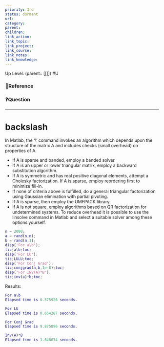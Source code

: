 ```yaml
---
priority: 3rd
status: dormant
url: 
category: 
parent: 
children: 
link_action: 
link_topic: 
link_project: 
link_course: 
link_notes: 
link_knowledge: 
---
```

Up Level: (parent:: [[]])
#U

### 📇Reference

### ❓Question

---

# backslash
In Matlab, the ‘\’ command invokes an algorithm which depends upon the structure of the matrix A and includes checks (small overhead) on properties of A.

- If A is sparse and banded, employ a banded solver.
- If A is an upper or lower triangular matrix, employ a backward substitution algorithm.
- If A is symmetric and has real positive diagonal elements, attempt a Cholesky factorization. If A is sparse, employ reordering first to minimize fill-in.
- If none of criteria above is fulfilled, do a general triangular factorization using Gaussian elimination with partial pivoting.
- If A is sparse, then employ the UMFPACK library.
- If A is not square, employ algorithms based on QR factorization for undetermined systems.
To reduce overhead it is possible to use the linsolve command in Matlab and select a suitable solver among these options yourself.

```matlab
n = 2000;
a = rand(n,n);
b = rand(n,1);
disp('For a\b');
tic;a\b;toc;
disp('For LU');
tic;LULU;toc;
disp('For Conj Grad');
tic;conjgrad(a,b,1e-8);toc;
disp('For INV(A)*B');
tic;inv(a)*b;toc;
```

Results:
```matlab
For a\b
Elapsed time is 0.575926 seconds.

For LU
Elapsed time is 0.654287 seconds.

For Conj Grad
Elapsed time is 9.875896 seconds.

Inv(A)*B
Elapsed time is 1.648074 seconds.
```